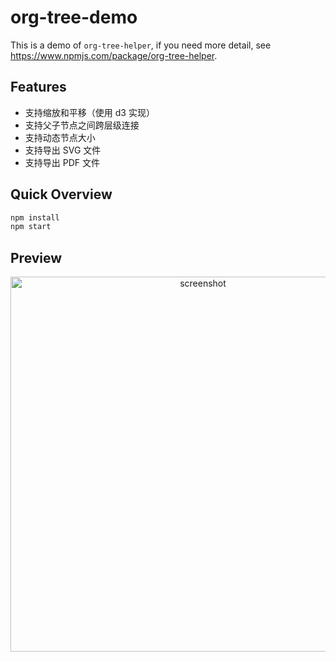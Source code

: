 # org-tree-demo

This is a demo of `org-tree-helper`, if you need more detail, see https://www.npmjs.com/package/org-tree-helper.

## Features

- 支持缩放和平移（使用 d3 实现）
- 支持父子节点之间跨层级连接
- 支持动态节点大小
- 支持导出 SVG 文件
- 支持导出 PDF 文件

## Quick Overview

```sh
npm install
npm start
```

## Preview

<p align='center'>
<img src='https://uploads.codesandbox.io/uploads/user/7824cf44-e95e-41df-a928-7310109a8df0/SwJo-screenshot.png' width='600' alt='screenshot'>
</p>
